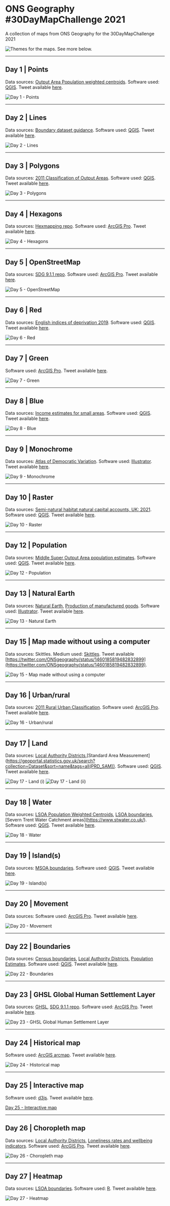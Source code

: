 # ONS Geography #30DayMapChallenge 2021
A collection of maps from ONS Geography for the 30DayMapChallenge 2021

![Themes for the maps. See more below.](https://github.com/ONSgeo/ONS_30DayMapChallenge/blob/main/2021_30DMC/maps/30dmc_2021_THEMES.png)

_________________

## Day 1 | Points

Data sources: [Output Area Population weighted centroids](https://geoportal.statistics.gov.uk/datasets/output-areas-december-2011-population-weighted-centroids-1/explore). Software used: [QGIS](https://qgis.org). Tweet available [here](https://twitter.com/ONSgeography/status/1455112381336625155).

![Day 1 - Points](https://github.com/ONSgeo/ONS_30DayMapChallenge2021/blob/main/maps/01_OutputArea_pwc_geom_centroid_distance_map.png)

_________________

## Day 2 | Lines

Data sources: [Boundary dataset guidance](https://geoportal.statistics.gov.uk/documents/boundary-dataset-guidance-2011-onwards/explore). Software used: [QGIS](https://qgis.org). Tweet available [here](https://twitter.com/ONSgeography/status/1455474771047567362).

![Day 2 - Lines](https://github.com/ONSgeo/ONS_30DayMapChallenge2021/blob/main/maps/02_Falmouth_line_map.png)

_________________


## Day 3 | Polygons

Data sources: [2011 Classification of Output Areas](https://maps.cdrc.ac.uk/#/geodemographics/oac11/default/BTTTFFT/10/-0.1500/51.5200/). Software used: [QGIS](https://qgis.org). Tweet available [here](https://twitter.com/ONSgeography/status/1455837153947049985).

![Day 3 - Polygons](https://github.com/ONSgeo/ONS_30DayMapChallenge2021/blob/main/maps/03_classification_map_polygons.png)

_________________

## Day 4 | Hexagons

Data sources: [Hexmapping repo](https://github.com/ONSgeo/HexMapping). Software used: [ArcGIS Pro](https://pro.arcgis.com/en/pro-app/latest/get-started/get-started.htm). Tweet available [here](https://twitter.com/ONSgeography/status/1456199546736836610).

![Day 4 - Hexagons](https://github.com/ONSgeo/ONS_30DayMapChallenge2021/blob/main/maps/04_West_Midlands_MSOAs_4_property_prices.png)

_________________

## Day 5 | OpenStreetMap

Data sources: [SDG 9.1.1 repo](https://github.com/ONSgeo/SDG.9.1.1). Software used: [ArcGIS Pro](https://pro.arcgis.com/en/pro-app/latest/get-started/get-started.htm). Tweet available [here](https://twitter.com/ONSgeography/status/1456561932765315075).

![Day 5 - OpenStreetMap](https://github.com/ONSgeo/ONS_30DayMapChallenge2021/blob/main/maps/05_GHS_gridCell_populations_and%20_bufferedRoads_EAST_AFRICA_WebMercator_openstreet.png)

_________________

## Day 6 | Red

Data sources: [English indices of deprivation 2019](https://www.gov.uk/government/statistics/english-indices-of-deprivation-2019). Software used: [QGIS](https://qgis.org). Tweet available [here](https://twitter.com/ONSgeography/status/1456924318835818503).

![Day 6 - Red](https://github.com/ONSgeo/ONS_30DayMapChallenge2021/blob/main/maps/06_IMD_good___red_map.png)

_________________

## Day 7 | Green

Software used: [ArcGIS Pro](https://pro.arcgis.com/en/pro-app/latest/get-started/get-started.htm). Tweet available [here](https://twitter.com/ONSgeography/status/1457286709255688192).

![Day 7 - Green](https://github.com/ONSgeo/ONS_30DayMapChallenge2021/blob/main/maps/07_sdg_15_1_1_fa_map_uk_17.png)

_________________

## Day 8 | Blue

Data sources: [Income estimates for small areas](https://www.ons.gov.uk/employmentandlabourmarket/peopleinwork/earningsandworkinghours/datasets/smallareaincomeestimatesformiddlelayersuperoutputareasenglandandwales). Software used: [QGIS](https://qgis.org). Tweet available [here](https://twitter.com/ONSgeography/status/1457649094009053191).

![Day 8 - Blue](https://github.com/ONSgeo/ONS_30DayMapChallenge2021/blob/main/maps/08_Poverty_Choropleth_map___blue_map.png)

_________________

## Day 9 | Monochrome

Data sources: [Atlas of Democratic Variation](https://assets.publishing.service.gov.uk/government/uploads/system/uploads/attachment_data/file/773336/AtlasOfDemocraticVariation.pdf). Software used: [Illustrator](https://www.adobe.com/it/products/illustrator.html). Tweet available [here](https://twitter.com/ONSgeography/status/1458011480926924806).

![Day 9 - Monochrome](https://github.com/ONSgeo/ONS_30DayMapChallenge2021/blob/main/maps/09_ElecRegisters_ProxyInd_Scotland_monochrome_final.png)

_________________

## Day 10 | Raster

Data sources: [Semi-natural habitat natural capital accounts, UK: 2021](https://www.ons.gov.uk/economy/environmentalaccounts/bulletins/seminaturalhabitatnaturalcapitalaccountsuk/2021). Software used: [QGIS](https://qgis.org). Tweet available [here](https://twitter.com/ONSgeography/status/1458373870990372869).

![Day 10 - Raster](https://github.com/ONSgeo/ONS_30DayMapChallenge2021/blob/main/maps/10_Final_Inland_Coloured_Groupings_GB_LCM15_SemiNatural_180dpi_600px_land.png)

_________________

## Day 12 | Population

Data sources: [Middle Super Output Area population estimates](https://www.ons.gov.uk/peoplepopulationandcommunity/populationandmigration/populationestimates/datasets/middlesuperoutputareamidyearpopulationestimates). Software used: [QGIS](https://qgis.org). Tweet available [here](https://twitter.com/ONSgeography/status/1459098652941578241).

![Day 12 - Population](https://github.com/ONSgeo/ONS_30DayMapChallenge2021/blob/main/maps/12_colour_accessibility_population.png)

_________________

## Day 13 | Natural Earth

Data sources: [Natural Earth](https://www.naturalearthdata.com/downloads/), [Production of manufactured goods](https://ec.europa.eu/eurostat/web/prodcom/overview). Software used: [Illustrator](https://www.adobe.com/it/products/illustrator.html). Tweet available [here](https://twitter.com/ONSgeography/status/1459521439439237121).

![Day 13 - Natural Earth](https://github.com/ONSgeo/ONS_30DayMapChallenge2021/blob/main/maps/13_EU_Largest_Product_Sold_In_The_Manufacturing_Of_Beverages_Final_exp_Twitter_dimensions.png)

_________________

## Day 15 | Map made without using a computer

Data sources: Skittles. Medium used: [Skittles](https://mars-itr.com/our-brands/skittles). Tweet available [https://twitter.com/ONSgeography/status/1460185819482832899](https://twitter.com/ONSgeography/status/1460185819482832899).

![Day 15 - Map made without using a computer](https://github.com/ONSgeo/ONS_30DayMapChallenge2021/blob/main/maps/15_Skittle_map_gb.png)

_________________

## Day 16 | Urban/rural

Data sources: [2011 Rural Urban Classification](https://www.gov.uk/government/statistics/2011-rural-urban-classification). Software used: [ArcGIS Pro](https://pro.arcgis.com/en/pro-app/latest/get-started/get-started.htm). Tweet available [here](https://twitter.com/ONSgeography).

![Day 16 - Urban/rural](https://github.com/ONSgeo/ONS_30DayMapChallenge2021/blob/main/maps/16_RUC_2012_Y_and_H_Region.png)

_________________

## Day 17 | Land

Data sources: [Local Authority Districts](https://geoportal.statistics.gov.uk/search?collection=Dataset&sort=name&tags=all(BDY_LAD%2CDEC_2020)),[Standard Area Measurement](https://geoportal.statistics.gov.uk/search?collection=Dataset&sort=name&tags=all(PRD_SAM)). Software used: [QGIS](https://qgis.org). Tweet available [here](https://twitter.com/ONSgeography/status/1460910587051921412).

![Day 17 - Land (i)](https://github.com/ONSgeo/ONS_30DayMapChallenge2021/blob/main/maps/17_land_tweet1.png)
![Day 17 - Land (ii)](https://github.com/ONSgeo/ONS_30DayMapChallenge2021/blob/main/maps/17_land_tweet2.png)

_________________

## Day 18 | Water

Data sources: [LSOA Population Weighted Centroids](https://geoportal.statistics.gov.uk/search?collection=Dataset&sort=name&tags=all(CTD_LSOA)), [LSOA boundaries](https://geoportal.statistics.gov.uk/search?collection=Dataset&sort=name&tags=all(BDY_LSOA%2CDEC_2011)),[Severn Trent Water Catchment areas](https://www.stwater.co.uk/). Software used: [QGIS](https://qgis.org). Tweet available [here](https://twitter.com/ONSgeography/status/1461272974351220736).

![Day 18 - Water](https://github.com/ONSgeo/ONS_30DayMapChallenge2021/blob/main/maps/18_leicester_wastewater_covid_sampling.png)

_________________

## Day 19 | Island(s)

Data sources: [MSOA boundaries](https://geoportal.statistics.gov.uk/search?collection=Dataset&sort=name&tags=all(BDY_MSOA%2CDEC_2011)). Software used: [QGIS](https://qgis.org). Tweet available [here](https://twitter.com/ONSgeography/status/1461643267896918019).

![Day 19 - Island(s)](https://github.com/ONSgeo/ONS_30DayMapChallenge2021/blob/main/maps/19_MSOA_IOW_f.png)

_________________

## Day 20 | Movement

Data sources: Software used: [ArcGIS Pro](https://pro.arcgis.com/en/pro-app/latest/get-started/get-started.htm). Tweet available [here](https://twitter.com/ONSgeography/status/1461997747255398403).

![Day 20 - Movement](https://github.com/ONSgeo/ONS_30DayMapChallenge2021/blob/main/maps/20_ONS_travel_time.png)

_________________

## Day 22 | Boundaries

Data sources: [Census boundaries](https://geoportal.statistics.gov.uk/search?collection=Dataset&sort=name&tags=all(BDY_CEN)), [Local Authority Districts](https://geoportal.statistics.gov.uk/search?collection=Dataset&sort=name&tags=all(BDY_LAD%2CDEC_2020)), [Population Estimates](https://www.ons.gov.uk/peoplepopulationandcommunity/populationandmigration/populationestimates/datalist?filter=datasets). Software used: [QGIS](https://qgis.org). Tweet available [here](https://twitter.com/ONSgeography/status/1462723871795204101).

![Day 22 - Boundaries](https://github.com/ONSgeo/ONS_30DayMapChallenge2021/blob/main/maps/22_statistical_geography_hierarchy_population.png)

_________________

## Day 23 | GHSL Global Human Settlement Layer

Data sources: [GHSL](https://ghsl.jrc.ec.europa.eu/download.php), [SDG 9.1.1 repo](https://github.com/ONSgeo/SDG.9.1.1). Software used: [ArcGIS Pro](https://pro.arcgis.com/en/pro-app/latest/get-started/get-started.htm). Tweet available [here](https://twitter.com/ONSgeography/status/1463084913452720128).

![Day 23 - GHSL Global Human Settlement Layer](https://github.com/ONSgeo/ONS_30DayMapChallenge2021/blob/main/maps/23_SDG_9_1_1_GHS_layer.png)

_________________

## Day 24 | Historical map	

Software used: [ArcGIS arcmap](https://learn.arcgis.com/en/projects/get-started-with-arcmap/). Tweet available [here](https://twitter.com/ONSgeography).

![Day 24 - Historical map](https://github.com/ONSgeo/ONS_30DayMapChallenge2021/blob/main/maps/24_District_boundary_history.png)

_________________

## Day 25 | Interactive map	

Software used: [d3js](http://d3js.org). Tweet available [here](https://twitter.com/ONSgeography/status/1463809693629833219).

[Day 25 - Interactive map](https://onsvisual.github.io/census-atlas/#/QS119EW005///11,-1.52656,55.02690)

_________________

## Day 26 | Choropleth map

Data sources: [Local Authority Districts](https://geoportal.statistics.gov.uk/datasets/local-authority-districts-december-2019-boundaries-uk-bgc/explore?location=55.340000%2C-3.316950%2C6.53), [Loneliness rates and wellbeing indicators](https://www.ons.gov.uk/peoplepopulationandcommunity/wellbeing/datasets/lonelinessratesandwellbeingindicatorsbylocalauthority). Software used: [ArcGIS Pro](https://pro.arcgis.com/en/pro-app/latest/get-started/get-started.htm). Tweet available [here](https://twitter.com/ONSgeography/status/1464172082841808901).

![Day 26 - Choropleth map](https://github.com/ONSgeo/ONS_30DayMapChallenge2021/blob/main/maps/26_life_satisfaction_choropleth_map.png)

_________________

## Day 27 | Heatmap

Data sources: [LSOA boundaries](https://geoportal.statistics.gov.uk/search?collection=Dataset&sort=name&tags=all(BDY_LSOA%2CDEC_2011)). Software used: [R](https://www.r-project.org/). Tweet available [here](https://twitter.com/ONSgeography/status/1464534472594964485).

![Day 27 - Heatmap](https://github.com/ONSgeo/ONS_30DayMapChallenge2021/blob/main/maps/27_urban_cooling_london.PNG)
